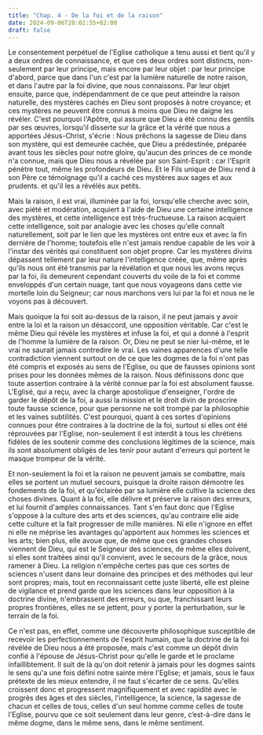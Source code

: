 ```yaml
---
title: "Chap. 4 - De la foi et de la raison"
date: 2024-09-06T20:02:55+02:00
draft: false
---
```



Le consentement perpétuel de l'Eglise catholique a tenu aussi et tient qu'il y a deux ordres de connaissance, et que ces deux ordres sont distincts, non-seulement par leur principe, mais encore par leur objet : par leur principe d'abord, parce que dans l'un c'est par la lumière naturelle de notre raison, et dans l'autre par la foi divine, que nous connaissons. Par leur objet ensuite, parce que, indépendamment de ce que peut atteindre la raison naturelle, des mystères cachés en Dieu sont proposés à notre croyance; et ces mystères ne peuvent être connus à moins que Dieu ne daigne les révéler. C'est pourquoi l'Apôtre, qui assure que Dieu a été connu des gentils par ses œuvres, lorsqu'il disserte sur la grâce et la vérité que nous a apportées Jésus-Christ, s'écrie : Nous prêchons la sagesse de Dieu dans son mystère, qui est demeurée cachée, que Dieu a prédestinée, préparée avant tous les siècles pour notre gloire, qu'aucun des princes de ce monde n'a connue, mais que Dieu nous a révélée par son Saint-Esprit : car l'Esprit pénètre tout, même les profondeurs de Dieu. Et le Fils unique de Dieu rend à son Père ce témoignage qu'il a caché ces mystères aux sages et aux prudents. et qu'il les a révélés aux petits.

Mais la raison, il est vrai, illuminée par la foi, lorsqu'elle cherche avec soin, avec piété et modération, acquiert à l'aide de Dieu une certaine intelligence des mystères, et cette intelligence est très-fructueuse. La raison acquiert cette intelligence, soit par analogie avec les choses qu'elle connaît naturellement, soit par le lien que les mystères ont entre eux et avec la fin dernière de l'homme; toutefois elle n'est jamais rendue capable de les voir à l'instar des vérités qui constituent son objet propre. Car les mystères divins dépassent tellement par leur nature l'intelligence créée, que, même après qu'ils nous ont été transmis par la révélation et que nous les avons reçus par la foi, ils demeurent cependant couverts du voile de la foi et comme enveloppés d'un certain nuage, tant que nous voyageons dans cette vie mortelle loin du Seigneur; car nous marchons vers lui par la foi et nous ne le voyons pas à découvert.

Mais quoique la foi soit au-dessus de la raison, il ne peut jamais y avoir entre la loi et la raison un désaccord, une opposition véritable. Car c'est le même Dieu qui révèle les mystères et infuse la foi, et qui a donné à l'esprit de l'homme la lumière de la raison. Or, Dieu ne peut se nier lui-même, et le vrai ne saurait jamais contredire le vrai. Les vaines apparences d'une telle contradiction viennent surtout on de ce que les dogmes de la foi n'ont pas été compris et exposés au sens de l'Eglise, ou que de fausses opinions sont prises pour les données mêmes de la raison. Nous définissons donc que toute assertion contraire à la vérité connue par la foi est absolument fausse. L'Eglisé, qui a reçu, avec la charge apostolique d'enseigner, l'ordre de garder le dépôt de la foi, a aussi la mission et le droit divin de proscrire toute fausse science, pour que personne ne soit trompé par la philosophie et les vaines subtilités. C'est pourquoi, quant à ces sortes d'opinions connues pour être contraires à la doctrine de la foi, surtout si elles ont été réprouvées par l'Eglise, non-seulement il est interdit à tous les chrétiens fidèles de les soutenir comme des conclusions légitimes de la science, mais ils sont absolument obligés de les tenir pour autant d'erreurs qui portent le masque trompeur de la vérité.

Et non-seulement la foi et la raison ne peuvent jamais se combattre, mais elles se portent un mutuel secours, puisque la droite raison démontre les fondements de la foi, et qu'éclairée par sa lumière elle cultive la science des choses divines. Quant à la foi, elle délivre et préserve la raison des erreurs, et lui fournit d'amples connaissances. Tant s'en faut donc que l'Eglise s'oppose à la culture des arts et des sciences, qu'au contraire elle aide cette culture et la fait progresser de mille manières. Ni elle n'ignore en effet ni elle ne méprise les avantages qu'apportent aux hommes les sciences et les arts; bien plus, elle avoue que, de même que ces grandes choses viennent de Dieu, qui est le Seigneur des sciences, de même elles doivent, si elles sont traitées ainsi qu'il convient, avec le secours de la grâce, nous ramener à Dieu. La religion n'empêche certes pas que ces sortes de sciences n'usent dans leur domaine des principes et des méthodes qui leur sont propres; mais, tout en reconnaissant cette juste liberté, elle est pleine de vigilance et prend garde que les sciences dans leur opposition à la doctrine divine, n'embrassent des erreurs, ou que, franchissant leurs propres frontières, elles ne se jettent, pour y porter la perturbation, sur le terrain de la foi.

Ce n'est pas, en effet, comme une découverte philosophique susceptible de recevoir les perfectionnements de l'esprit humain, que la doctrine de la foi révélée de Dieu nous a été proposée, mais c'est comme un dépôt divin confié à l'épouse de Jésus-Christ pour qu'elle le garde et le proclame infaillibtement. Il suit de là qu'on doit retenir à jamais pour les dogmes saints le sens qu'a une fois défini notre sainte mère l'Eglise; et jamais, sous le faux prétexte de les mieux entendre, il ne faut s'écarter de ce sens. Qu'elles croissent donc et progressent magnifiquement et avec rapidité avec le progrès des âges et des siècles, l'intelligence, la science, la sagesse de chacun et celles de tous, celles d'un seul homme comme celles de toute l'Eglise, pourvu que ce soit seulement dans leur genre, c‘est-à-dire dans le même dogme, dans le même sens, dans le même sentiment.

